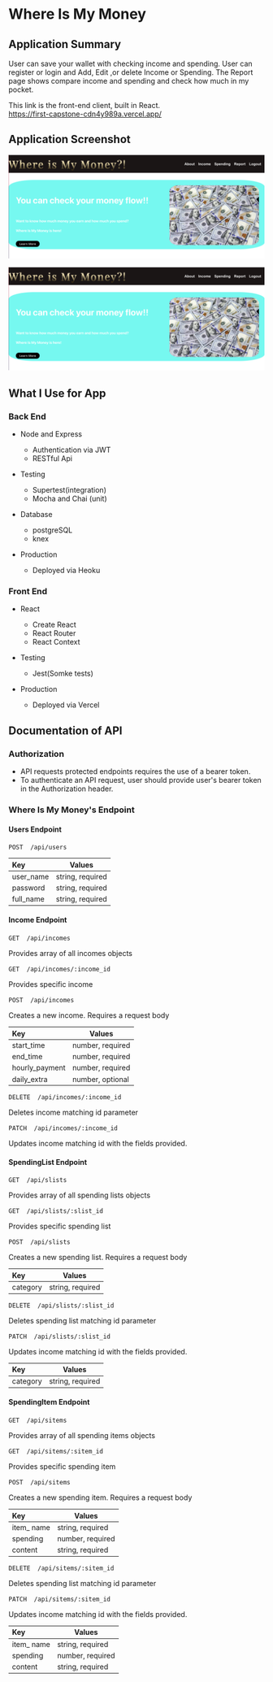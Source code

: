# Where Is My Money


## Application Summary

User can save your wallet with checking income and spending.
User can register or login and Add, Edit ,or delete Income or Spending.
The Report page shows compare income and spending and check how much in my pocket.


This link is the front-end client, built in React.  
https://first-capstone-cdn4y989a.vercel.app/



## Application Screenshot

![Screenshot](./src/Component/img/screenshot.png)

<img src="https://github.com/HyunwooMoon-developer/Where-Is-My-Money/blob/master/src/Component/img/screenshot.png" />

## What I Use for App

### Back End

- Node and Express
  - Authentication via JWT
  - RESTful Api

- Testing
  - Supertest(integration)
  - Mocha and Chai (unit)

- Database
  - postgreSQL
  - knex

- Production
  - Deployed via Heoku

### Front End

- React
  - Create React
  - React Router
  - React Context

- Testing
  - Jest(Somke tests)

- Production
  - Deployed via Vercel

## Documentation of API

### Authorization

- API requests protected endpoints requires the use of a bearer token. 
- To authenticate an API request, user should provide user's bearer token in the Authorization header.

### Where Is My Money's Endpoint

#### Users Endpoint

```http
POST  /api/users
```

|  Key         | Values               |
| :------------|----------------------|
|   user_name  | string, required     |
|   password   | string, required     |
|   full_name  | string, required     |


#### Income Endpoint

```http
GET  /api/incomes
```

Provides array of all incomes objects

```http
GET  /api/incomes/:income_id
```

Provides specific income

```http
POST  /api/incomes
```

Creates a new income. Requires a request body

|  Key         | Values               |
| :------------|----------------------|
|   start_time | number, required     |
|   end_time   | number, required     |
|hourly_payment| number, required     |
| daily_extra  | number, optional     |

```http
DELETE  /api/incomes/:income_id
```
Deletes income matching id parameter

```http
PATCH  /api/incomes/:income_id
```

Updates income matching id with the fields provided.


#### SpendingList Endpoint

```http
GET  /api/slists
```

Provides array of all spending lists objects

```http
GET  /api/slists/:slist_id
```

Provides specific spending list

```http
POST  /api/slists
```

Creates a new spending list. Requires a request body

|  Key         | Values               |
| :------------|----------------------|
|   category   | string, required     |

```http
DELETE  /api/slists/:slist_id
```
Deletes spending list matching id parameter

```http
PATCH  /api/slists/:slist_id
```

Updates income matching id with the fields provided.

|  Key         | Values               |
| :------------|----------------------|
|   category   | string, required     |

#### SpendingItem Endpoint

```http
GET  /api/sitems
```

Provides array of all spending items objects

```http
GET  /api/sitems/:sitem_id
```

Provides specific spending item

```http
POST  /api/sitems
```

Creates a new spending item. Requires a request body

|  Key         | Values               |
| :------------|----------------------|
|  item_ name  | string, required     |
|  spending    | number, required     |
|  content     | string, required     |

```http
DELETE  /api/sitems/:sitem_id
```
Deletes spending list matching id parameter

```http
PATCH  /api/sitems/:sitem_id
```

Updates income matching id with the fields provided.

|  Key         | Values               |
| :------------|----------------------|
|  item_ name  | string, required     |
|  spending    | number, required     |
|  content     | string, required     |